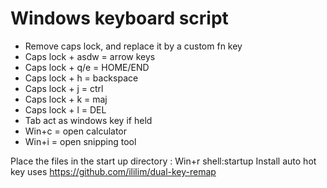# Windows keyboard script

- Remove caps lock, and replace it by a custom fn key
- Caps lock + asdw = arrow keys
- Caps lock + q/e = HOME/END
- Caps lock + h = backspace
- Caps lock + j = ctrl
- Caps lock + k = maj
- Caps lock + l = DEL
- Tab act as windows key if held
- Win+c = open calculator
- Win+i = open snipping tool

Place the files in the start up directory : Win+r shell:startup
Install auto hot key
uses https://github.com/ililim/dual-key-remap
